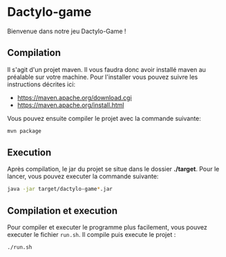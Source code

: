 # Dactylo-game
Bienvenue dans notre jeu Dactylo-Game !

## Compilation
Il s'agit d'un projet maven. Il vous faudra donc avoir installé maven au préalable sur votre machine. Pour l'installer vous pouvez suivre les instructions décrites ici:
- https://maven.apache.org/download.cgi
- https://maven.apache.org/install.html

Vous pouvez ensuite compiler le projet avec la commande suivante:
```bash
mvn package
```

## Execution
Après compilation, le jar du projet se situe dans le dossier **./target**. Pour le lancer, vous pouvez executer la commande suivante:
```bash
java -jar target/dactylo-game*.jar
```

## Compilation et execution
Pour compiler et executer le programme plus facilement, vous pouvez executer le fichier `run.sh`. Il compile puis execute le projet :
```bash
./run.sh
```